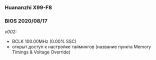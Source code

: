 ### Huananzhi X99-F8
### BIOS 2020/08/17
*v002:*
* BCLK 100.00MHz (0.00% SSC)
* открыт доступ к настройке таймингов (название пункта Memory Timings & Voltage Override)
